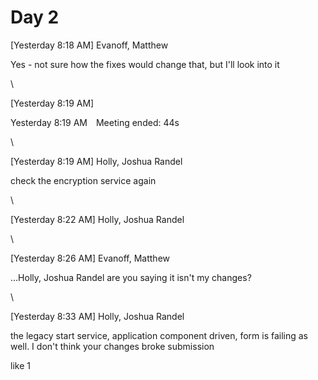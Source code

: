# Day 2

\[Yesterday 8:18 AM] Evanoff, Matthew

Yes - not sure how the fixes would change that, but I'll look into it

\


\[Yesterday 8:19 AM]

Yesterday 8:19 AM Meeting ended: 44s

\


\[Yesterday 8:19 AM] Holly, Joshua Randel

check the encryption service again

\


\[Yesterday 8:22 AM] Holly, Joshua Randel

\


\[Yesterday 8:26 AM] Evanoff, Matthew

...Holly, Joshua Randel are you saying it isn't my changes?

\


\[Yesterday 8:33 AM] Holly, Joshua Randel

the legacy start service, application component driven, form is failing as well. I don't think your changes broke submission

like 1
